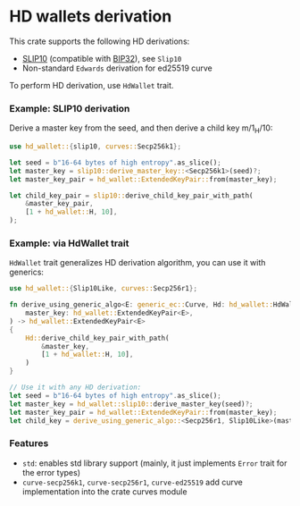 # HD wallets derivation

This crate supports the following HD derivations:
* [SLIP10][slip10-spec] (compatible with [BIP32][bip32-spec]), see `Slip10`
* Non-standard `Edwards` derivation for ed25519 curve

To perform HD derivation, use `HdWallet` trait.

### Example: SLIP10 derivation

Derive a master key from the seed, and then derive a child key m/1<sub>H</sub>/10:
```rust
use hd_wallet::{slip10, curves::Secp256k1};

let seed = b"16-64 bytes of high entropy".as_slice();
let master_key = slip10::derive_master_key::<Secp256k1>(seed)?;
let master_key_pair = hd_wallet::ExtendedKeyPair::from(master_key);

let child_key_pair = slip10::derive_child_key_pair_with_path(
    &master_key_pair,
    [1 + hd_wallet::H, 10],
);
```

### Example: via HdWallet trait

`HdWallet` trait generalizes HD derivation algorithm, you can use it with generics:
```rust
use hd_wallet::{Slip10Like, curves::Secp256r1};

fn derive_using_generic_algo<E: generic_ec::Curve, Hd: hd_wallet::HdWallet<E>>(
    master_key: hd_wallet::ExtendedKeyPair<E>,
) -> hd_wallet::ExtendedKeyPair<E>
{
    Hd::derive_child_key_pair_with_path(
        &master_key,
        [1 + hd_wallet::H, 10],
    )
}

// Use it with any HD derivation:
let seed = b"16-64 bytes of high entropy".as_slice();
let master_key = hd_wallet::slip10::derive_master_key(seed)?;
let master_key_pair = hd_wallet::ExtendedKeyPair::from(master_key);
let child_key = derive_using_generic_algo::<Secp256r1, Slip10Like>(master_key_pair);

```

### Features
* `std`: enables std library support (mainly, it just implements `Error`
  trait for the error types)
* `curve-secp256k1`, `curve-secp256r1`, `curve-ed25519` add curve implementation into the crate
  curves module

[slip10-spec]: https://github.com/satoshilabs/slips/blob/master/slip-0010.md
[bip32-spec]: https://github.com/bitcoin/bips/blob/master/bip-0032.mediawiki
